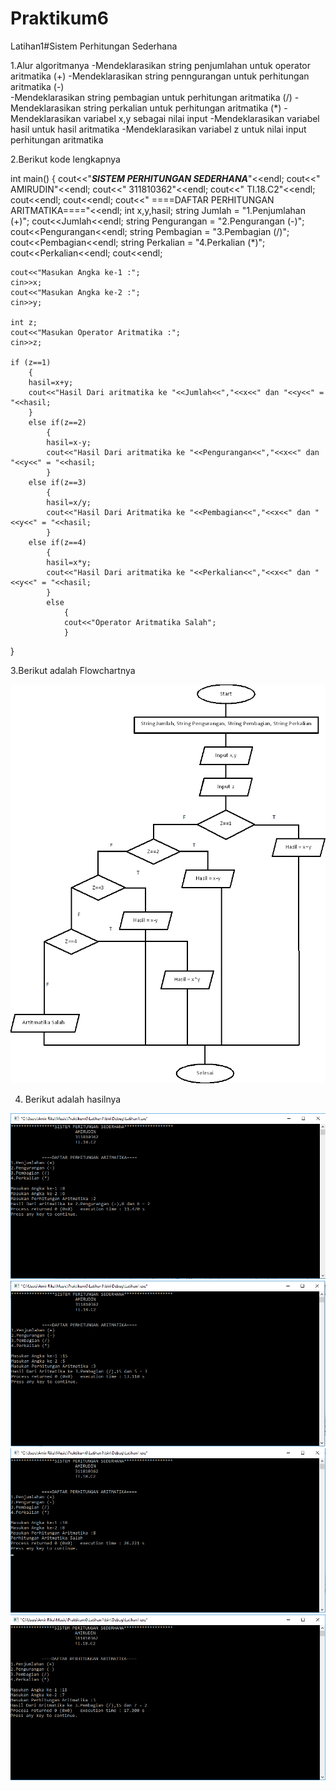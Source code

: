 # Praktikum6


Latihan1#Sistem Perhitungan Sederhana

1.Alur algoritmanya
	-Mendeklarasikan string penjumlahan untuk operator aritmatika (+)
	-Mendeklarasikan string penngurangan untuk perhitungan aritmatika (-)	
	-Mendeklarasikan string pembagian untuk perhitungan aritmatika (/)
	-Mendeklarasikan string perkalian untuk perhitungan aritmatika (*)
	-Mendeklarasikan variabel x,y sebagai nilai input
	-Mendeklarasikan variabel hasil untuk hasil aritmatika
	-Mendeklarasikan variabel z untuk nilai input perhitungan aritmatika

2.Berikut kode lengkapnya

int main()
{
    cout<<"*****************SISTEM PERHITUNGAN SEDERHANA*****************"<<endl;
    cout<<"                      AMIRUDIN"<<endl;
    cout<<"                      311810362"<<endl;
    cout<<"                       TI.18.C2"<<endl;
    cout<<endl;
    cout<<endl;
    cout<<"            ====DAFTAR PERHITUNGAN ARITMATIKA===="<<endl;
    int x,y,hasil;
    string Jumlah = "1.Penjumlahan (+)";
    cout<<Jumlah<<endl;
    string Pengurangan = "2.Pengurangan (-)";
    cout<<Pengurangan<<endl;
    string Pembagian = "3.Pembagian (/)";
    cout<<Pembagian<<endl;
    string Perkalian = "4.Perkalian (*)";
    cout<<Perkalian<<endl;
    cout<<endl;

    cout<<"Masukan Angka ke-1 :";
    cin>>x;
    cout<<"Masukan Angka ke-2 :";
    cin>>y;

    int z;
    cout<<"Masukan Operator Aritmatika :";
    cin>>z;

    if (z==1)
        {
        hasil=x+y;
        cout<<"Hasil Dari aritmatika ke "<<Jumlah<<","<<x<<" dan "<<y<<" = "<<hasil;
        }
        else if(z==2)
            {
            hasil=x-y;
            cout<<"Hasil Dari aritmatika ke "<<Pengurangan<<","<<x<<" dan "<<y<<" = "<<hasil;
            }
        else if(z==3)
            {
            hasil=x/y;
            cout<<"Hasil Dari Aritmatika ke "<<Pembagian<<","<<x<<" dan "<<y<<" = "<<hasil;
            }
        else if(z==4)
            {
            hasil=x*y;
            cout<<"Hasil Dari aritmatika ke "<<Perkalian<<","<<x<<" dan "<<y<<" = "<<hasil;
            }
            else
                {
                cout<<"Operator Aritmatika Salah";
                }
}

3.Berikut adalah Flowchartnya 

![img](https://raw.githubusercontent.com/amirudin742/Praktikum6/master/Flowchart.png)

4. Berikut adalah hasilnya

![img](https://raw.githubusercontent.com/amirudin742/Praktikum6/master/Hasil1/Hasil1.png)
![img](https://raw.githubusercontent.com/amirudin742/Praktikum6/master/Hasil1/Hasil2.png)
![img](https://raw.githubusercontent.com/amirudin742/Praktikum6/master/Hasil1/Hasil3.png)
![img](https://raw.githubusercontent.com/amirudin742/Praktikum6/master/Hasil1/Hasil4.png)